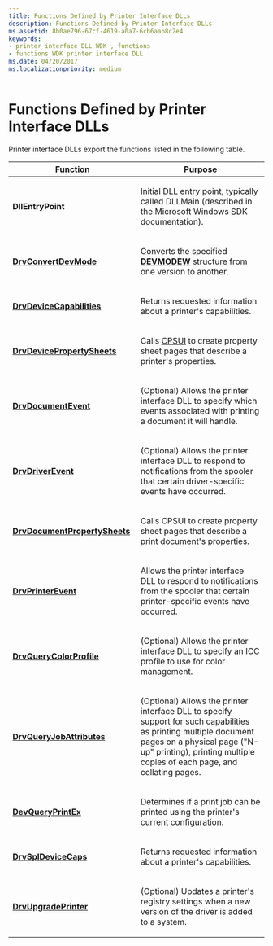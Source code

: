 ```yaml
---
title: Functions Defined by Printer Interface DLLs
description: Functions Defined by Printer Interface DLLs
ms.assetid: 8b0ae796-67cf-4619-a0a7-6cb6aab8c2e4
keywords:
- printer interface DLL WDK , functions
- functions WDK printer interface DLL
ms.date: 04/20/2017
ms.localizationpriority: medium
---
```


# Functions Defined by Printer Interface DLLs





Printer interface DLLs export the functions listed in the following table.

<table>
<colgroup>
<col width="50%" />
<col width="50%" />
</colgroup>
<thead>
<tr class="header">
<th>Function</th>
<th>Purpose</th>
</tr>
</thead>
<tbody>
<tr class="odd">
<td><p><strong>DllEntryPoint</strong></p></td>
<td><p>Initial DLL entry point, typically called DLLMain (described in the Microsoft Windows SDK documentation).</p></td>
</tr>
<tr class="even">
<td><p><a href="https://docs.microsoft.com/windows-hardware/drivers/ddi/winddiui/nf-winddiui-drvconvertdevmode" data-raw-source="[&lt;strong&gt;DrvConvertDevMode&lt;/strong&gt;](/windows-hardware/drivers/ddi/winddiui/nf-winddiui-drvconvertdevmode)"><strong>DrvConvertDevMode</strong></a></p></td>
<td><p>Converts the specified <a href="https://docs.microsoft.com/windows/win32/api/wingdi/ns-wingdi-devmodew" data-raw-source="[&lt;strong&gt;DEVMODEW&lt;/strong&gt;](/windows/win32/api/wingdi/ns-wingdi-devmodew)"><strong>DEVMODEW</strong></a> structure from one version to another.</p></td>
</tr>
<tr class="odd">
<td><p><a href="https://docs.microsoft.com/windows-hardware/drivers/ddi/winddiui/nf-winddiui-drvdevicecapabilities" data-raw-source="[&lt;strong&gt;DrvDeviceCapabilities&lt;/strong&gt;](/windows-hardware/drivers/ddi/winddiui/nf-winddiui-drvdevicecapabilities)"><strong>DrvDeviceCapabilities</strong></a></p></td>
<td><p>Returns requested information about a printer's capabilities.</p></td>
</tr>
<tr class="even">
<td><p><a href="https://docs.microsoft.com/windows-hardware/drivers/ddi/winddiui/nf-winddiui-drvdevicepropertysheets" data-raw-source="[&lt;strong&gt;DrvDevicePropertySheets&lt;/strong&gt;](/windows-hardware/drivers/ddi/winddiui/nf-winddiui-drvdevicepropertysheets)"><strong>DrvDevicePropertySheets</strong></a></p></td>
<td><p>Calls <a href="common-property-sheet-user-interface.md" data-raw-source="[CPSUI](common-property-sheet-user-interface.md)">CPSUI</a> to create property sheet pages that describe a printer's properties.</p></td>
</tr>
<tr class="odd">
<td><p><a href="https://docs.microsoft.com/windows-hardware/drivers/ddi/winddiui/nf-winddiui-drvdocumentevent" data-raw-source="[&lt;strong&gt;DrvDocumentEvent&lt;/strong&gt;](/windows-hardware/drivers/ddi/winddiui/nf-winddiui-drvdocumentevent)"><strong>DrvDocumentEvent</strong></a></p></td>
<td><p>(Optional) Allows the printer interface DLL to specify which events associated with printing a document it will handle.</p></td>
</tr>
<tr class="even">
<td><p><a href="https://docs.microsoft.com/windows-hardware/drivers/ddi/winddiui/nf-winddiui-drvdriverevent" data-raw-source="[&lt;strong&gt;DrvDriverEvent&lt;/strong&gt;](/windows-hardware/drivers/ddi/winddiui/nf-winddiui-drvdriverevent)"><strong>DrvDriverEvent</strong></a></p></td>
<td><p>(Optional) Allows the printer interface DLL to respond to notifications from the spooler that certain driver-specific events have occurred.</p></td>
</tr>
<tr class="odd">
<td><p><a href="https://docs.microsoft.com/windows-hardware/drivers/ddi/winddiui/nf-winddiui-drvdocumentpropertysheets" data-raw-source="[&lt;strong&gt;DrvDocumentPropertySheets&lt;/strong&gt;](/windows-hardware/drivers/ddi/winddiui/nf-winddiui-drvdocumentpropertysheets)"><strong>DrvDocumentPropertySheets</strong></a></p></td>
<td><p>Calls CPSUI to create property sheet pages that describe a print document's properties.</p></td>
</tr>
<tr class="even">
<td><p><a href="https://docs.microsoft.com/windows-hardware/drivers/ddi/winddiui/nf-winddiui-drvprinterevent" data-raw-source="[&lt;strong&gt;DrvPrinterEvent&lt;/strong&gt;](/windows-hardware/drivers/ddi/winddiui/nf-winddiui-drvprinterevent)"><strong>DrvPrinterEvent</strong></a></p></td>
<td><p>Allows the printer interface DLL to respond to notifications from the spooler that certain printer-specific events have occurred.</p></td>
</tr>
<tr class="odd">
<td><p><a href="https://docs.microsoft.com/windows-hardware/drivers/ddi/winddiui/nf-winddiui-drvquerycolorprofile" data-raw-source="[&lt;strong&gt;DrvQueryColorProfile&lt;/strong&gt;](/windows-hardware/drivers/ddi/winddiui/nf-winddiui-drvquerycolorprofile)"><strong>DrvQueryColorProfile</strong></a></p></td>
<td><p>(Optional) Allows the printer interface DLL to specify an ICC profile to use for color management.</p></td>
</tr>
<tr class="even">
<td><p><a href="https://docs.microsoft.com/windows-hardware/drivers/ddi/winddiui/nf-winddiui-drvqueryjobattributes" data-raw-source="[&lt;strong&gt;DrvQueryJobAttributes&lt;/strong&gt;](/windows-hardware/drivers/ddi/winddiui/nf-winddiui-drvqueryjobattributes)"><strong>DrvQueryJobAttributes</strong></a></p></td>
<td><p>(Optional) Allows the printer interface DLL to specify support for such capabilities as printing multiple document pages on a physical page ("N-up" printing), printing multiple copies of each page, and collating pages.</p></td>
</tr>
<tr class="odd">
<td><p><a href="https://docs.microsoft.com/windows-hardware/drivers/ddi/winddiui/nf-winddiui-devqueryprintex" data-raw-source="[&lt;strong&gt;DevQueryPrintEx&lt;/strong&gt;](/windows-hardware/drivers/ddi/winddiui/nf-winddiui-devqueryprintex)"><strong>DevQueryPrintEx</strong></a></p></td>
<td><p>Determines if a print job can be printed using the printer's current configuration.</p></td>
</tr>
<tr class="even">
<td><p><a href="https://docs.microsoft.com/windows-hardware/drivers/ddi/winddiui/nf-winddiui-drvspldevicecaps" data-raw-source="[&lt;strong&gt;DrvSplDeviceCaps&lt;/strong&gt;](/windows-hardware/drivers/ddi/winddiui/nf-winddiui-drvspldevicecaps)"><strong>DrvSplDeviceCaps</strong></a></p></td>
<td><p>Returns requested information about a printer's capabilities.</p></td>
</tr>
<tr class="odd">
<td><p><a href="https://docs.microsoft.com/windows-hardware/drivers/ddi/winddiui/nf-winddiui-drvupgradeprinter" data-raw-source="[&lt;strong&gt;DrvUpgradePrinter&lt;/strong&gt;](/windows-hardware/drivers/ddi/winddiui/nf-winddiui-drvupgradeprinter)"><strong>DrvUpgradePrinter</strong></a></p></td>
<td><p>(Optional) Updates a printer's registry settings when a new version of the driver is added to a system.</p></td>
</tr>
</tbody>
</table>

 

 

